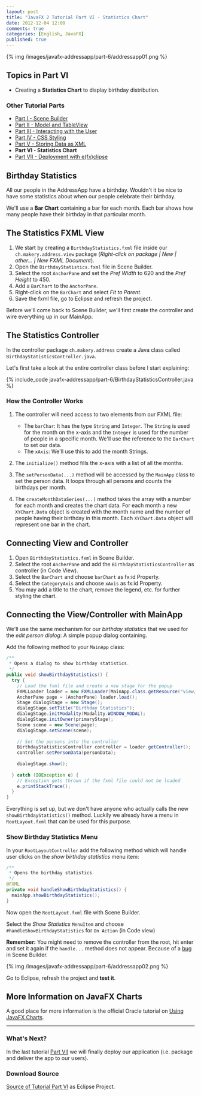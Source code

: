 ```yaml
---
layout: post
title: "JavaFX 2 Tutorial Part VI - Statistics Chart"
date: 2012-12-04 12:00
comments: true
categories: [English, JavaFX]
published: true
---
```


{% img /images/javafx-addressapp/part-6/addressapp01.png %}

## Topics in Part VI ##
* Creating a **Statistics Chart** to display birthday distribution.

<!-- more -->

### Other Tutorial Parts ###
* [Part I - Scene Builder](/blog/2012/11/16/javafx-tutorial-addressapp-1)
* [Part II - Model and TableView](/blog/2012/11/17/javafx-tutorial-addressapp-2) 
* [Part III - Interacting with the User](/blog/2012/11/20/javafx-tutorial-addressapp-3) 
* [Part IV - CSS Styling](/blog/2012/11/26/javafx-tutorial-addressapp-4)
* [Part V - Storing Data as XML](/blog/2012/11/27/javafx-tutorial-addressapp-5)
* **Part VI - Statistics Chart**
* [Part VII - Deployment with e(fx)clipse](/blog/2012/12/18/javafx-tutorial-addressapp-7)


## Birthday Statistics ##
All our people in the AddressApp have a birthday. Wouldn't it be nice to have some statistics about when our people celebrate their birthday.

We'll use a **Bar Chart** containing a bar for each month. Each bar shows how many people have their birthday in that particular month.


## The Statistics FXML View ##
1. We start by creating a `BirthdayStatistics.fxml` file inside our `ch.makery.address.view` package (*Right-click on package | New | other... | New FXML Document*).
2. Open the `BirthdayStatistics.fxml` file in Scene Builder.
3. Select the root `AnchorPane` and set the *Pref Width* to 620 and the *Pref Height* to 450.
4. Add a `BarChart` to the `AnchorPane`.
5. Right-click on the `BarChart` and select *Fit to Parent*.
6. Save the fxml file, go to Eclipse and refresh the project.

Before we'll come back to Scene Builder, we'll first create the controller and wire everything up in our MainApp.


## The Statistics Controller ##
In the controller package `ch.makery.address` create a Java class called `BirthdayStatisticsController.java`.

Let's first take a look at the entire controller class before I start explaining:

{% include_code javafx-addressapp/part-6/BirthdayStatisticsController.java %}

### How the Controller Works ###
1. The controller will need access to two elements from our FXML file:
   * The `barChar`: It has the type `String` and `Integer`. The `String` is used for the month on the x-axis and the `Integer` is used for the number of people in a specific month.
   We'll use the reference to the `BarChart` to set our data.
   * The `xAxis`: We'll use this to add the month Strings.   

2. The `initialize()` method fills the x-axis with a list of all the months.

3. The `setPersonData(...)` method will be accessed by the `MainApp` class to set the person data. It loops through all persons and counts the birthdays per month.

4. The `createMonthDataSeries(...)` method takes the array with a number for each month and creates the chart data. For each month a new `XYChart.Data` object is created with the month name and the number of people having their birthday in this month. Each `XYChart.Data` object will represent one bar in the chart.


## Connecting View and Controller ##
1. Open `BirthdayStatistics.fxml` in Scene Builder.
2. Select the root `AncherPane` and add the `BirthdayStatisticsController` as controller (in Code View).
3. Select the `BarChart` and choose `barChart` as fx:id Property.
4. Select the `CategoryAxis` and choose `xAxis` as fx:id Property.
5. You may add a title to the chart, remove the legend, etc. for further styling the chart.


## Connecting the View/Controller with MainApp ##
We'll use the same mechanism for our *birthday statistics* that we used for the *edit person dialog*: A simple popup dialog containing.

Add the following method to your `MainApp` class:

```java MainApp.java
/**
 * Opens a dialog to show birthday statistics. 
 */
public void showBirthdayStatistics() {
  try {
    // Load the fxml file and create a new stage for the popup
    FXMLLoader loader = new FXMLLoader(MainApp.class.getResource("view/BirthdayStatistics.fxml"));
    AnchorPane page = (AnchorPane) loader.load();
    Stage dialogStage = new Stage();
    dialogStage.setTitle("Birthday Statistics");
    dialogStage.initModality(Modality.WINDOW_MODAL);
    dialogStage.initOwner(primaryStage);
    Scene scene = new Scene(page);
    dialogStage.setScene(scene);
    
    // Set the persons into the controller
    BirthdayStatisticsController controller = loader.getController();
    controller.setPersonData(personData);
    
    dialogStage.show();
    
  } catch (IOException e) {
    // Exception gets thrown if the fxml file could not be loaded
    e.printStackTrace();
  }
}
```

Everything is set up, but we don't have anyone who actually calls the new `showBirthdayStatistics()` method. Luckily we already have a menu in `RootLayout.fxml` that can be used for this purpose.


### Show Birthday Statistics Menu ###
In your `RootLayoutController` add the following method which will handle user clicks on the *show birthday statistics* menu item: 

```java RootLayoutController.java	
/**
 * Opens the birthday statistics.
 */
@FXML
private void handleShowBirthdayStatistics() {
  mainApp.showBirthdayStatistics();
}
```

Now open the `RootLayout.fxml` file with Scene Builder.

Select the *Show Statistics* `MenuItem` and choose `#handleShowBirthdayStatistics` for `On Action` (in Code view)   

**Remember:** You might need to remove the controller from the root, hit enter and set it again if the `handle...` method does not appear. Because of a [bug](http://javafx-jira.kenai.com/browse/DTL-5402) in Scene Builder.

{% img /images/javafx-addressapp/part-6/addressapp02.png %}

Go to Eclipse, refresh the project and **test it**.


## More Information on JavaFX Charts ##
A good place for more information is the official Oracle tutorial on [Using JavaFX Charts](http://docs.oracle.com/javafx/2/charts/jfxpub-charts.htm).

---

### What's Next? ###
In the last tutorial [Part VII](/blog/2012/12/18/javafx-tutorial-addressapp-7) we will finally deploy our application (i.e. package and deliver the app to our users).


### Download Source ###
[Source of Tutorial Part VI](/downloads/javafx-addressapp/part-6/addressapp-part-6.zip) as Eclipse Project.


